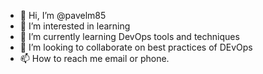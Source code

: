 - 👋 Hi, I’m @pavelm85
- 👀 I’m interested in learning
- 🌱 I’m currently learning DevOps tools and techniques
- 💞️ I’m looking to collaborate on best practices of DEvOps
- 📫 How to reach me email or phone. 

<!---
pavelm85/pavelm85 is a ✨ special ✨ repository because its `README.md` (this file) appears on your GitHub profile.
You can click the Preview link to take a look at your changes.
--->
